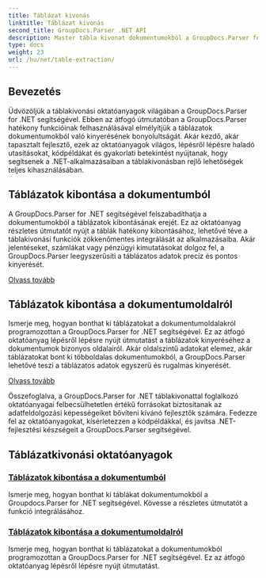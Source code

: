 ```yaml
---
title: Táblázat kivonás
linktitle: Táblázat kivonás
second_title: GroupDocs.Parser .NET API
description: Master tábla kivonat dokumentumokból a GroupDocs.Parser for .NET segítségével. Tanulja meg a táblázatok programozott kibontását a hatékony adatfeldolgozás érdekében.
type: docs
weight: 23
url: /hu/net/table-extraction/
---
```

## Bevezetés

Üdvözöljük a táblakivonási oktatóanyagok világában a GroupDocs.Parser for .NET segítségével. Ebben az átfogó útmutatóban a GroupDocs.Parser hatékony funkcióinak felhasználásával elmélyítjük a táblázatok dokumentumokból való kinyerésének bonyolultságát. Akár kezdő, akár tapasztalt fejlesztő, ezek az oktatóanyagok világos, lépésről lépésre haladó utasításokat, kódpéldákat és gyakorlati betekintést nyújtanak, hogy segítsenek a .NET-alkalmazásaiban a táblakivonásban rejlő lehetőségek teljes kihasználásában.

## Táblázatok kibontása a dokumentumból
A GroupDocs.Parser for .NET segítségével felszabadíthatja a dokumentumokból a táblázatok kibontásának erejét. Ez az oktatóanyag részletes útmutatót nyújt a táblák hatékony kibontásához, lehetővé téve a táblakivonási funkciók zökkenőmentes integrálását az alkalmazásaiba. Akár jelentéseket, számlákat vagy pénzügyi kimutatásokat dolgoz fel, a GroupDocs.Parser leegyszerűsíti a táblázatos adatok precíz és pontos kinyerését.

[Olvass tovább](./extract-tables-from-document/)

## Táblázatok kibontása a dokumentumoldalról
Ismerje meg, hogyan bonthat ki táblázatokat a dokumentumoldalakról programozottan a GroupDocs.Parser for .NET segítségével. Ez az átfogó oktatóanyag lépésről lépésre nyújt útmutatást a táblázatok kinyeréséhez a dokumentumok bizonyos oldalairól. Akár oldalszintű adatokat elemez, akár táblázatokat bont ki többoldalas dokumentumokból, a GroupDocs.Parser lehetővé teszi a táblázatos adatok egyszerű és rugalmas kinyerését.

[Olvass tovább](./extract-tables-from-document-page/)

Összefoglalva, a GroupDocs.Parser for .NET táblakivonattal foglalkozó oktatóanyagai felbecsülhetetlen értékű forrásokat biztosítanak az adatfeldolgozási képességeiket bővíteni kívánó fejlesztők számára. Fedezze fel az oktatóanyagokat, kísérletezzen a kódpéldákkal, és javítsa .NET-fejlesztési készségeit a GroupDocs.Parser segítségével.
## Táblázatkivonási oktatóanyagok
### [Táblázatok kibontása a dokumentumból](./extract-tables-from-document/)
Ismerje meg, hogyan bonthat ki táblákat dokumentumokból a Groupdocs.Parser for .NET segítségével. Kövesse a részletes útmutatót a funkció integrálásához.
### [Táblázatok kibontása a dokumentumoldalról](./extract-tables-from-document-page/)
Ismerje meg, hogyan bonthat ki táblázatokat a dokumentumokból programozottan a GroupDocs.Parser for .NET segítségével. Ez az átfogó oktatóanyag lépésről lépésre nyújt útmutatást.